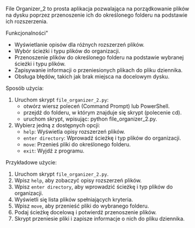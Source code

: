 File Organizer_2 to prosta aplikacja pozwalająca na porządkowanie plików na dysku poprzez przenoszenie ich do określonego folderu na podstawie ich rozszerzenia.

Funkcjonalności"
- Wyświetlanie opisów dla różnych rozszerzeń plików.
- Wybór ścieżki i typu plików do organizacji.
- Przenoszenie plików do określonego folderu na podstawie wybranej ścieżki i typu plików.
- Zapisywanie informacji o przeniesionych plikach do pliku dziennika.
- Obsługa błędów, takich jak brak miejsca na docelowym dysku.

Sposób użycia:
1. Uruchom skrypt `file_organizer_2.py`:
   - otwórz wiersz poleceń (Command Prompt) lub PowerShell.
   - przejdź do folderu, w którym znajduje się skrypt (polecenie cd).
   - uruchom skrypt, wpisując: python file_organizer_2.py.
3. Wybierz jedną z dostępnych opcji:
   - `help`: Wyświetla opisy rozszerzeń plików.
   - `enter directory`: Wprowadź ścieżkę i typ plików do organizacji.
   - `move`: Przenieś pliki do określonego folderu.
   - `exit`: Wyjdź z programu.

Przykładowe użycie:
1. Uruchom skrypt `file_organizer_2.py`.
2. Wpisz `help`, aby zobaczyć opisy rozszerzeń plików.
3. Wpisz `enter directory`, aby wprowadzić ścieżkę i typ plików do organizacji.
4. Wyświetli się lista plików spełniających kryteria.
5. Wpisz `move`, aby przenieść pliki do wybranego folderu.
6. Podaj ścieżkę docelową i potwierdź przenoszenie plików.
7. Skrypt przeniesie pliki i zapisze informacje o nich do pliku dziennika.
